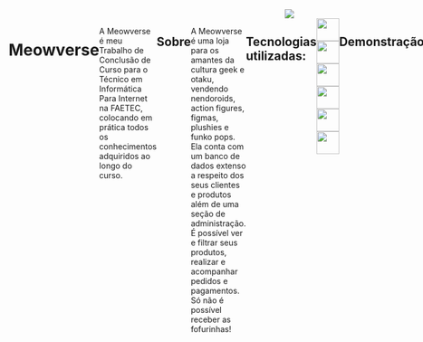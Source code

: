 <div>
    <img align="right" src="https://i.imgur.com/O8qU8Jo.png">
</div>

<div style="display: flex; width: 100%;"><h1>Meowverse</h1>
<p>A Meowverse é meu Trabalho de Conclusão de Curso para o Técnico em Informática Para Internet na FAETEC, colocando em prática todos os conhecimentos adquiridos ao longo do curso. </p>

<h2>Sobre</h2>
<p>A Meowverse é uma loja para os amantes da cultura geek e otaku, vendendo nendoroids, action figures, figmas, plushies e funko pops. Ela conta com um banco de dados extenso a respeito dos seus clientes e produtos além de 
  uma seção de administração. É possível ver e filtrar seus produtos, realizar e acompanhar pedidos e pagamentos. Só não é possível receber as fofurinhas!</p>

<h2>Tecnologias utilizadas:</h2>
<div style="display: inline-block;">
  <img src="https://cdn.jsdelivr.net/gh/devicons/devicon/icons/html5/html5-original.svg" loading="lazy" width="40" height="40"/>       
  <img src="https://cdn.jsdelivr.net/gh/devicons/devicon/icons/css3/css3-original.svg" loading="lazy" width="40" height="40"/>
  <img src="https://cdn.jsdelivr.net/gh/devicons/devicon/icons/javascript/javascript-original.svg" loading="lazy" width="40" height="40"/>   
  <img src="https://cdn.jsdelivr.net/gh/devicons/devicon/icons/php/php-original.svg" loading="lazy" width="40" height="40"/>
  <img src="https://cdn.jsdelivr.net/gh/devicons/devicon/icons/bootstrap/bootstrap-original.svg"  loading="lazy" width="40" height="40"/>
  <img src="https://cdn.jsdelivr.net/gh/devicons/devicon/icons/mysql/mysql-original.svg" loading="lazy" width="40" height="40"/>
</div>

<h2>Demonstração</h2>
<p>Link para o site hospedado: <a href="https://meowverse.000webhostapp.com">clique aqui</a></p>

<h2>Fotos</h2>
<div align="center"><img src="https://i.imgur.com/NduzLVz.png" width="600" height="300">
<img src="https://i.imgur.com/tW1EOLV.png" width="600" height="300">
<img src="https://i.imgur.com/NKAwRbO.png" width="600" height="300"></div></div>
